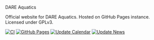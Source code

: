 DARE Aquatics 

Official website for DARE Aquatics. Hosted on GitHub Pages instance. Licensed under GPLv3.

[![CI](https://github.com/dareaquatics/dare-website/actions/workflows/CI.yaml/badge.svg)](https://github.com/dareaquatics/dare-website/actions/workflows/CI.yaml)
[![GitHub Pages](https://github.com/dareaquatics/dare-website/actions/workflows/pages/pages-build-deployment/badge.svg)](https://github.com/dareaquatics/dare-website/actions/workflows/pages/pages-build-deployment)
[![Update Calendar](https://github.com/dareaquatics/dare-website/actions/workflows/autosyncCalendarWorkflow.yaml/badge.svg)](https://github.com/dareaquatics/dare-website/actions/workflows/autosyncCalendarWorkflow.yaml)
[![Update News](https://github.com/dareaquatics/dare-website/actions/workflows/autosyncNewsWorkflow.yaml/badge.svg)](https://github.com/dareaquatics/dare-website/actions/workflows/autosyncNewsWorkflow.yaml)